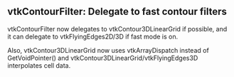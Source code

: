## vtkContourFilter: Delegate to fast contour filters

vtkContourFilter now delegates to vtkContour3DLinearGrid if possible,
and it can delegate to vtkFlyingEdges2D/3D if fast mode is on.

Also, vtkContour3DLinearGrid now uses vtkArrayDispatch instead of GetVoidPointer() and
vtkContour3DLinearGrid/vtkFlyingEdges3D interpolates cell data.
